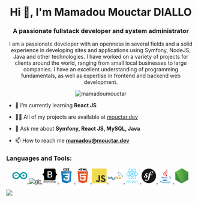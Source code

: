 <h1 align="center">Hi 👋, I'm Mamadou Mouctar DIALLO</h1>
<h3 align="center">A passionate fullstack developer and system administrator</h3>

<p align="center">
I am a passionate developer with an openness in several fields and a solid experience in developing sites and applications using Symfony, NodeJS, Java and other technologies.
I have worked on a variety of projects for clients around the world, ranging from small local businesses to large companies. I have an excellent understanding of programming fundamentals, as well as expertise in frontend and backend web development.
</p>


<p align="center">
    <img  src="https://github-readme-stats.vercel.app/api?username=mamadoumouctar&show_icons=true&theme=radical" alt="mamadoumouctar" />
</p>


- 🌱 I’m currently learning **React JS**

- 👨‍💻 All of my projects are available at [mouctar.dev](https://www.mouctar.dev)

- 💬 Ask me about **Symfony, React JS, MySQL, Java**

- 📫 How to reach me **[mamadou@mouctar.dev](mailto:mamadou@mouctar.dev)**


<h3 align="left">Languages and Tools:</h3>
<p align="center"> 
    <a title="Arduino" href="https://www.arduino.cc" target="_blank" rel="noreferrer"> <img src="https://raw.githubusercontent.com/devicons/devicon/master/icons/arduino/arduino-original.svg" alt="Arduino" title="Arduino" width="40" height="40"/> </a>
    <a title="GIT" href="https://git-scm.com" target="_blank" rel="noreferrer"> <img src="https://www.vectorlogo.zone/logos/git-scm/git-scm-icon.svg" alt="git" width="40" height="40"/> </a>
    <a title="Bootstrap" href="https://getbootstrap.com" target="_blank" rel="noreferrer"> <img src="https://raw.githubusercontent.com/devicons/devicon/master/icons/bootstrap/bootstrap-plain-wordmark.svg" alt="bootstrap" width="40" height="40"/> </a>
    <a title="CSS" href="https://www.w3schools.com/css" target="_blank" rel="noreferrer"> <img src="https://raw.githubusercontent.com/devicons/devicon/master/icons/css3/css3-original-wordmark.svg" alt="css3" width="40" height="40"/> </a>
    <a title="HTML" href="https://www.w3.org/html" target="_blank" rel="noreferrer"> <img src="https://raw.githubusercontent.com/devicons/devicon/master/icons/html5/html5-original-wordmark.svg" alt="html5" width="40" height="40"/> </a>
    <a title="JavaScript" href="https://developer.mozilla.org/en-US/docs/Web/JavaScript" target="_blank" rel="noreferrer"> <img src="https://raw.githubusercontent.com/devicons/devicon/master/icons/javascript/javascript-original.svg" alt="javascript" width="40" height="40"/> </a>
    <a title="MySQL" href="https://www.mysql.com" target="_blank" rel="noreferrer"> <img src="https://raw.githubusercontent.com/devicons/devicon/master/icons/mysql/mysql-original-wordmark.svg" alt="mysql" width="40" height="40"/> </a>
    <a title="React" href="https://reactjs.org" target="_blank" rel="noreferrer"> <img src="https://raw.githubusercontent.com/devicons/devicon/master/icons/react/react-original-wordmark.svg" alt="react" width="40" height="40"/> </a>
    <a title="Symfony" href="https://symfony.com" target="_blank" rel="noreferrer"> <img src="https://raw.githubusercontent.com/devicons/devicon/master/icons/symfony/symfony-original.svg" alt="sass" width="40" height="40"/> </a>
    <a title="Java" href="https://docs.oracle.com/en/java" target="_blank" rel="noreferrer"> <img src="https://raw.githubusercontent.com/devicons/devicon/master/icons/java/java-original.svg" alt="java" width="40" height="40"/> </a>
    <a title="Node Js" href="https://nodejs.org" target="_blank" rel="noreferrer"> <img src="https://raw.githubusercontent.com/devicons/devicon/master/icons/nodejs/nodejs-original.svg" alt="Node Js" width="40" height="40"/> </a>
</p>

<p>
<img src="https://github-readme-stats.vercel.app/api/top-langs?username=mamadoumouctar&show_icons=true&locale=en&theme=dark" />
</p>
